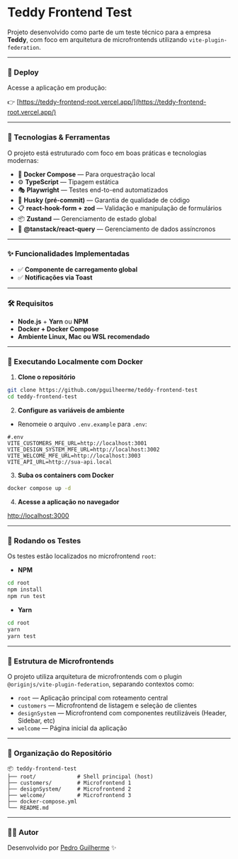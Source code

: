 # Teddy Frontend Test

Projeto desenvolvido como parte de um teste técnico para a empresa **Teddy**, com foco em arquitetura de microfrontends utilizando `vite-plugin-federation`.

---

### 🚀 Deploy

Acesse a aplicação em produção:

👉 [https://teddy-frontend-root.vercel.app/](https://teddy-frontend-root.vercel.app/)

---

### 🧩 Tecnologias & Ferramentas

O projeto está estruturado com foco em boas práticas e tecnologias modernas:

- 🐳 **Docker Compose** — Para orquestração local  
- ⚙️ **TypeScript** — Tipagem estática  
- 🎭 **Playwright** — Testes end-to-end automatizados  
- 🔐 **Husky (pré-commit)** — Garantia de qualidade de código  
- 📋 **react-hook-form + zod** — Validação e manipulação de formulários  
- 📦 **Zustand** — Gerenciamento de estado global  
- 🔁 **@tanstack/react-query** — Gerenciamento de dados assíncronos  

---

### ✨ Funcionalidades Implementadas

- ✅ **Componente de carregamento global**  
- ✅ **Notificações via Toast**  

---

### 🛠️ Requisitos

- **Node.js** + **Yarn** ou **NPM**  
- **Docker + Docker Compose**  
- **Ambiente Linux, Mac ou WSL recomendado**  

---

### 🧪 Executando Localmente com Docker

1. **Clone o repositório**
```bash
git clone https://github.com/pguilheerme/teddy-frontend-test
cd teddy-frontend-test
```

2. **Configure as variáveis de ambiente**
- Renomeie o arquivo `.env.example` para `.env`:

```env
#.env
VITE_CUSTOMERS_MFE_URL=http://localhost:3001
VITE_DESIGN_SYSTEM_MFE_URL=http://localhost:3002
VITE_WELCOME_MFE_URL=http://localhost:3003
VITE_API_URL=http://sua-api.local
```

3. **Suba os containers com Docker**
```bash
docker compose up -d
```

4. **Acesse a aplicação no navegador**

[http://localhost:3000](http://localhost:3000)

---

### 🧪 Rodando os Testes

Os testes estão localizados no microfrontend `root`:

- **NPM**
```bash
cd root
npm install
npm run test
```

- **Yarn**
```bash
cd root
yarn
yarn test
```

---

### 🧱 Estrutura de Microfrontends

O projeto utiliza arquitetura de microfrontends com o plugin `@originjs/vite-plugin-federation`, separando contextos como:

- `root` — Aplicação principal com roteamento central  
- `customers` — Microfrontend de listagem e seleção de clientes  
- `designSystem` — Microfrontend com componentes reutilizáveis (Header, Sidebar, etc)  
- `welcome` — Página inicial da aplicação  

---

### 📂 Organização do Repositório

```
📦 teddy-frontend-test
├── root/             # Shell principal (host)
├── customers/        # Microfrontend 1
├── designSystem/     # Microfrontend 2
├── welcome/          # Microfrontend 3
├── docker-compose.yml
└── README.md
```

---

### 🧑‍💻 Autor

Desenvolvido por [Pedro Guilherme](https://github.com/pguilheerme) ✨
